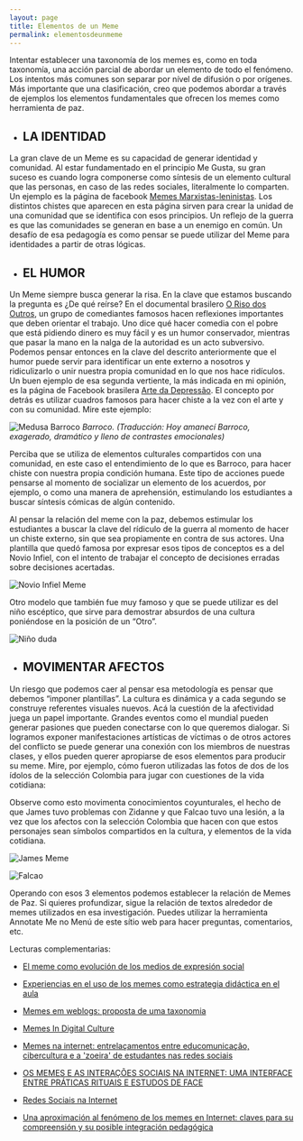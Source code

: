 ```yaml
---
layout: page
title: Elementos de un Meme
permalink: elementosdeunmeme
---
```

Intentar establecer una taxonomía de los memes es, como en toda taxonomía, una acción parcial de abordar un elemento de todo el fenómeno. Los intentos más comunes son separar por nível de difusión o por orígenes. Más importante que una clasificación, creo que podemos abordar a través de ejemplos los elementos fundamentales que ofrecen los memes como herramienta de paz.

- ## **LA IDENTIDAD**

La gran clave de un Meme es su capacidad de generar identidad y comunidad. Al estar fundamentado en el principio Me Gusta, su gran suceso es cuando logra componerse como síntesis de un elemento cultural que las personas, en caso de las redes sociales, literalmente lo comparten. Un ejemplo es la página de facebook [Memes Marxistas-leninistas](https://www.facebook.com/memesmarxistasleninistas/?ref=br_rs). Los distintos chistes que aparecen en esta página sirven para crear la unidad de una comunidad que se identifica con esos principios. Un reflejo de la guerra es que las comunidades se generan en base a un enemigo en común. Un desafío de esa pedagogía es como pensar se puede utilizar del Meme para identidades a partir de otras lógicas.

- ## **EL HUMOR**

Un Meme siempre busca generar la risa. En la clave que estamos buscando la pregunta es ¿De qué reírse?  En el documental brasilero [O Riso dos Outros](https://www.youtube.com/watch?v=zqlRD3E72sI), un grupo de comediantes famosos hacen reflexiones importantes que deben orientar el trabajo. Uno dice qué hacer comedia con el pobre que está pidiendo dinero es muy fácil y es un humor conservador, mientras que pasar la mano en la nalga de la autoridad es un acto subversivo.  Podemos pensar entonces en la clave del descrito anteriormente que el humor puede servir para identificar un ente externo a nosotros y ridiculizarlo o unir nuestra propia comunidad en lo que nos hace ridículos.  Un buen ejemplo de esa segunda vertiente, la más indicada en mi opinión, es la página de Facebook brasilera [Arte da Depressão](https://www.facebook.com/artedadepre/).  El concepto por detrás es utilizar cuadros famosos para hacer chiste a la vez con el arte y con su comunidad. Mire este ejemplo:

![Medusa Barroco](/insurgencia2punto0/assets/images/medusa.jpg)
*Barroco. (Traducción: Hoy amanecí Barroco, exagerado, dramático y lleno de contrastes emocionales)*

Perciba que se utiliza de elementos culturales compartidos con una comunidad, en este caso el entendimiento de lo que es Barroco, para hacer chiste con nuestra propia condición humana. Este tipo de acciones puede pensarse al momento de socializar un elemento de los acuerdos, por ejemplo, o como una manera de aprehensión, estimulando los estudiantes a buscar síntesis cómicas de algún contenido.

Al pensar la relación del meme con la paz, debemos estimular los estudiantes a buscar la clave del rídiculo de la guerra al momento de hacer un chiste externo, sin que sea propiamente en contra de sus actores. Una plantilla que quedó famosa por expresar esos tipos de conceptos es a del Novio Infiel, con el intento de trabajar el concepto de decisiones erradas sobre decisiones acertadas.

![Novio Infiel Meme](/insurgencia2punto0/assets/images/novio.jpg)

Otro modelo que también fue muy famoso y que se puede utilizar es del niño escéptico, que sirve para demostrar absurdos de una cultura poniéndose en la posición de un “Otro”.

![Niño duda](/insurgencia2punto0/assets/images/nino.jpg)

- ## **MOVIMENTAR AFECTOS**

Un riesgo que podemos caer al pensar esa metodología es pensar que debemos “imponer plantillas”. La cultura es dinámica y a cada segundo se construye referentes visuales nuevos. Acá la cuestión de la afectividad juega un papel importante. Grandes eventos como el mundial pueden generar pasiones que pueden conectarse con lo que queremos dialogar. Si logramos exponer manifestaciones artísticas de víctimas o de otros actores del conflicto se puede generar una conexión con los miembros de nuestras clases, y ellos pueden querer apropiarse de esos elementos para producir su meme. Mire, por ejemplo, cómo fueron utilizadas las fotos de dos de los ídolos de la selección Colombia para jugar con cuestiones de la vida cotidiana:

Observe como esto movimenta conocimientos coyunturales, el hecho de que James tuvo problemas con Zidanne y que Falcao tuvo una lesión, a la vez que los afectos con la selección Colombia que hacen con que estos personajes sean símbolos compartidos en la cultura, y elementos de la vida cotidiana.

![James Meme](/insurgencia2punto0/assets/images/james.jpg)

![Falcao](/insurgencia2punto0/assets/images/falcao.jpg)

Operando con esos 3 elementos podemos establecer la relación de Memes de Paz.  Si quieres profundizar, sigue la relación de textos alrededor de memes utilizados en esa investigación. Puedes utilizar la herramienta Annotate Me no Menú de este sítio web para hacer preguntas, comentarios, etc.


Lecturas complementarias:

- [El meme como evolución de los medios de expresión social](http://repositorio.uchile.cl/bitstream/handle/2250/129749/El%20meme%20como%20evoluci%C3%B3n%20de%20los%20medios%20de%20expresi%C3%B3n%20social.pdf?sequence=1&isAllowed=y)

- [Experiencias en el uso de los memes como estrategia didáctica en el aula](http://www.oei.es/historico/congreso2014/memoriactei/1513.pdf)

- [Memes em weblogs: proposta de uma taxonomia](http://revistaseletronicas.pucrs.br/ojs/index.php/revistafamecos/article/view/3411)

- [Memes In Digital Culture](http://download1.libgen.io/ads.php?md5=3D310F6D56351ED44D818AD38B954E0E)

- [Memes na internet: entrelaçamentos entre educomunicação, cibercultura e a 'zoeira' de estudantes nas redes sociais](http://www.teses.usp.br/teses/disponiveis/27/27154/tde-01112017-102256/publico/DOUGLASDEOLIVEIRACALIXTO.pdf)

- [OS MEMES E AS INTERAÇÕES SOCIAIS NA INTERNET:
 UMA INTERFACE ENTRE PRÁTICAS RITUAIS
 E ESTUDOS DE FACE](http://www.ufjf.br/ppglinguistica/files/2009/12/BARRETO-Kr%C3%ADcia-Helena-TESE-2015.pdf)

- [Redes Sociais na Internet](http://www.ichca.ufal.br/graduacao/biblioteconomia/v1/wp-content/uploads/redessociaisnainternetrecuero.pdf)

- [Una aproximación al fenómeno de los memes en Internet: claves para su compreensión y su posible integración pedagógica](http://revistacmc.espm.br/index.php/revistacmc/article/download/677/pdf_51)
